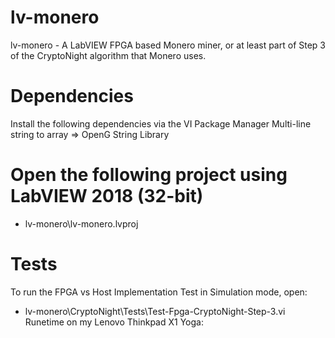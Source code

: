 # lv-monero
lv-monero - A LabVIEW FPGA based Monero miner, or at least part of Step 3 of the CryptoNight algorithm that Monero uses.

# Dependencies
Install the following dependencies via the VI Package Manager
Multi-line string to array => OpenG String Library

# Open the following project using LabVIEW 2018 (32-bit)
 * lv-monero\lv-monero.lvproj

# Tests
To run the FPGA vs Host Implementation Test in Simulation mode, open:
 * lv-monero\CryptoNight\Tests\Test-Fpga-CryptoNight-Step-3.vi
Runetime on my Lenovo Thinkpad X1 Yoga:
